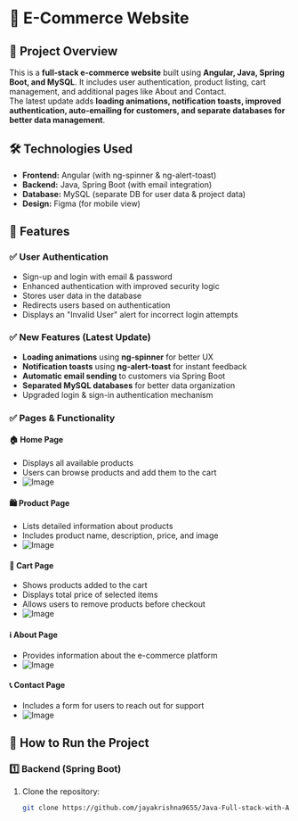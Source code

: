 # 🛒 E-Commerce Website  

## 📌 Project Overview  
This is a **full-stack e-commerce website** built using **Angular, Java, Spring Boot, and MySQL**. It includes user authentication, product listing, cart management, and additional pages like About and Contact.  
The latest update adds **loading animations, notification toasts, improved authentication, auto-emailing for customers, and separate databases for better data management**.  

## 🛠️ Technologies Used  
- **Frontend:** Angular (with ng-spinner & ng-alert-toast)  
- **Backend:** Java, Spring Boot (with email integration)  
- **Database:** MySQL (separate DB for user data & project data)  
- **Design:** Figma (for mobile view)  

## 🔑 Features  

### ✅ User Authentication  
- Sign-up and login with email & password  
- Enhanced authentication with improved security logic  
- Stores user data in the database  
- Redirects users based on authentication  
- Displays an "Invalid User" alert for incorrect login attempts  

### ✅ New Features (Latest Update)  
- **Loading animations** using **ng-spinner** for better UX  
- **Notification toasts** using **ng-alert-toast** for instant feedback  
- **Automatic email sending** to customers via Spring Boot  
- **Separated MySQL databases** for better data organization  
- Upgraded login & sign-in authentication mechanism  

### ✅ Pages & Functionality  

#### 🏠 Home Page  
- Displays all available products  
- Users can browse products and add them to the cart  
- ![Image](https://github.com/user-attachments/assets/cf45c55a-9297-478e-82b6-62862e7a3f0f)  

#### 🛍️ Product Page  
- Lists detailed information about products  
- Includes product name, description, price, and image  
- ![Image](https://github.com/user-attachments/assets/837cb820-6a16-48aa-9176-8b7feee5218b)  

#### 🛒 Cart Page  
- Shows products added to the cart  
- Displays total price of selected items  
- Allows users to remove products before checkout  
- ![Image](https://github.com/user-attachments/assets/1f66bdf5-95e8-45a4-b769-bcabd0d58b49)  

#### ℹ️ About Page  
- Provides information about the e-commerce platform  
- ![Image](https://github.com/user-attachments/assets/140d7198-fd39-4bc6-a072-8bc028cd1853)  

#### 📞 Contact Page  
- Includes a form for users to reach out for support  
- ![Image](https://github.com/user-attachments/assets/e8ee8cf4-636a-4100-a750-ac98623cf8d4)  

## 🚀 How to Run the Project  

### 1️⃣ Backend (Spring Boot)  
1. Clone the repository:  
   ```bash
   git clone https://github.com/jayakrishna9655/Java-Full-stack-with-Angular--E-commerce-Site.git

